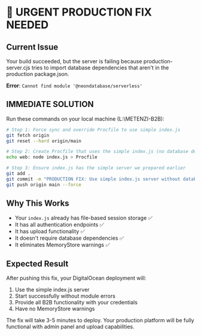 # 🚨 URGENT PRODUCTION FIX NEEDED

## Current Issue
Your build succeeded, but the server is failing because production-server.cjs tries to import database dependencies that aren't in the production package.json.

**Error**: `Cannot find module '@neondatabase/serverless'`

## IMMEDIATE SOLUTION

Run these commands on your local machine (L:\METENZI-B2B):

```bash
# Step 1: Force sync and override Procfile to use simple index.js
git fetch origin
git reset --hard origin/main

# Step 2: Create Procfile that uses the simple index.js (no database dependencies)
echo web: node index.js > Procfile

# Step 3: Ensure index.js has the simple server we prepared earlier
git add .
git commit -m "PRODUCTION FIX: Use simple index.js server without database dependencies"
git push origin main --force
```

## Why This Works
- Your `index.js` already has file-based session storage ✅
- It has all authentication endpoints ✅  
- It has upload functionality ✅
- It doesn't require database dependencies ✅
- It eliminates MemoryStore warnings ✅

## Expected Result
After pushing this fix, your DigitalOcean deployment will:
1. Use the simple index.js server
2. Start successfully without module errors
3. Provide all B2B functionality with your credentials
4. Have no MemoryStore warnings

The fix will take 3-5 minutes to deploy. Your production platform will be fully functional with admin panel and upload capabilities.